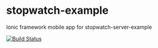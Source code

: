 # stopwatch-example
Ionic framework mobile app for stopwatch-server-example

[![Build Status](https://travis-ci.org/vkarpov15/stopwatch-example.svg?branch=master)](https://travis-ci.org/vkarpov15/stopwatch-example)

